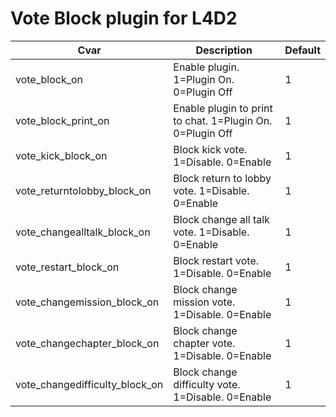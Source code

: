 # Vote Block plugin for L4D2
Cvar | Description | Default
---|---|---
vote_block_on | Enable plugin. 1=Plugin On. 0=Plugin Off | 1
vote_block_print_on | Enable plugin to print to chat. 1=Plugin On. 0=Plugin Off | 1
vote_kick_block_on | Block kick vote. 1=Disable. 0=Enable | 1
vote_returntolobby_block_on | Block return to lobby vote. 1=Disable. 0=Enable | 1
vote_changealltalk_block_on | Block change all talk vote. 1=Disable. 0=Enable | 1
vote_restart_block_on | Block restart vote. 1=Disable. 0=Enable | 1
vote_changemission_block_on | Block change mission vote. 1=Disable. 0=Enable | 1
vote_changechapter_block_on | Block change chapter vote. 1=Disable. 0=Enable | 1
vote_changedifficulty_block_on | Block change difficulty vote. 1=Disable. 0=Enable | 1
